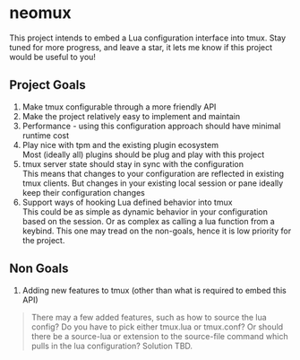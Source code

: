 # neomux

This project intends to embed a Lua configuration interface into tmux. Stay
tuned for more progress, and leave a star, it lets me know if this project would
be useful to you!

## Project Goals

1.  Make tmux configurable through a more friendly API
2.  Make the project relatively easy to implement and maintain
3.  Performance - using this configuration approach should have minimal runtime
    cost
4.  Play nice with tpm and the existing plugin ecosystem  
    Most (ideally all) plugins should be plug and play with this project
5.  tmux server state should stay in sync with the configuration  
    This means that changes to your configuration are reflected in existing tmux
    clients. But changes in your existing local session or pane ideally keep
    their configuration changes
6.  Support ways of hooking Lua defined behavior into tmux  
    This could be as simple as dynamic behavior in your configuration based on
    the session. Or as complex as calling a lua function from a keybind. This
    one may tread on the non-goals, hence it is low priority for the project.

## Non Goals

1. Adding new features to tmux (other than what is required to embed this API)

> There may a few added features, such as how to source the lua config? Do you
> have to pick either tmux.lua or tmux.conf? Or should there be a source-lua or
> extension to the source-file command which pulls in the lua configuration?
> Solution TBD.

